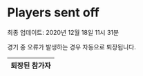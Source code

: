 # Players sent off
최종 업데이트: 2020년 12월 18일 11시 31분


경기 중 오류가 발생하는 경우 자동으로 퇴장됩니다.


| 퇴장된 참가자 |
|:---:|